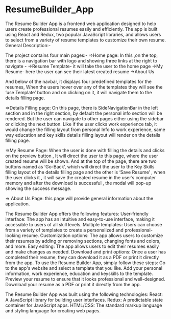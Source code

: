 # ResumeBuilder_App
The Resume Builder App is a frontend web application designed to help users create professional resumes easily and efficiently. The app is built using React and Redux, two popular JavaScript libraries, and allows users to select from a variety of resume templates to customize their own resume. General Description:-

The project contains four main pages:- =>Home page: In this ,on the top, there is a navigation bar with logo and showing three links at the right to navigate - ->Resume Template- it will take the user to the home page ->My Resume- here the user can see their latest created resume ->About Us

And below of the navbar, it displays four predefined templates for the resumes, When the users hover over any of the templates they will see the ‘use Template’ button and on clicking on it, it will navigate them to the details filling page.

=>Details Filling page: On this page, there is SideNavigationBar in the left section and in the right section, by default the personal info section will be rendered. But the user can navigate to other pages either using the sidebar or clicking the next button. Like if the user clicks work experience tab, it would change the filling layout from personal Info to work experience, same way education and key skills details filling layout will render on the details filling page.

=>My Resume Page: When the user is done with filling the details and clicks on the preview button , It will direct the user to this page, where the user created resume will be shown. And at the top of the page, there are two buttons named as ‘Go-Back’, which will direct the user to the Key Skills filling layout of the details filling page and the other is ‘Save Resume’ , when the user clicks it , it will save the created resume in the user’s computer memory and after the download is successful , the modal will pop-up showing the success message.

⇒ About Us Page: this page will provide general information about the application.

The Resume Builder App offers the following features: User-friendly interface: The app has an intuitive and easy-to-use interface, making it accessible to users of all skill levels. Multiple templates: Users can choose from a variety of templates to create a personalized and professional-looking resume. Customization options: The app allows users to customize their resumes by adding or removing sections, changing fonts and colors, and more. Easy editing: The app allows users to edit their resumes easily and make changes as needed. Download and print options: Once a user has completed their resume, they can download it as a PDF or print it directly from the app. To use the Resume Builder App, simply follow these steps: Go to the app's website and select a template that you like. Add your personal information, work experience, education and keyskills to the template. Preview your resume to ensure that it looks professional and well-designed. Download your resume as a PDF or print it directly from the app.

The Resume Builder App was built using the following technologies: React: A JavaScript library for building user interfaces. Redux: A predictable state container for JavaScript apps. HTML/CSS: The standard markup language and styling language for creating web pages.
